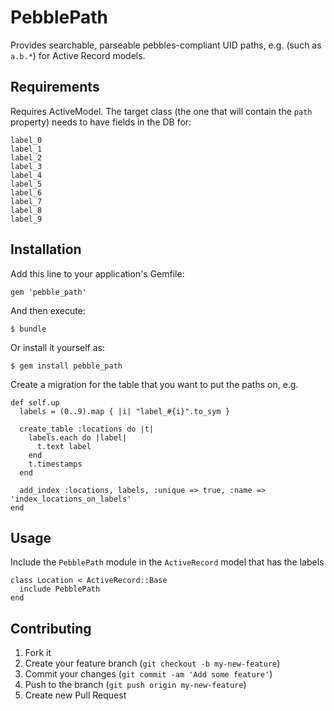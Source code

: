 # PebblePath

Provides searchable, parseable pebbles-compliant UID paths, e.g. (such as `a.b.*`) for Active Record models.

## Requirements

Requires ActiveModel. The target class (the one that will contain the `path` property) needs to have fields in the DB for:

```
label_0
label_1
label_2
label_3
label_4
label_5
label_6
label_7
label_8
label_9
```

## Installation

Add this line to your application's Gemfile:

    gem 'pebble_path'

And then execute:

    $ bundle

Or install it yourself as:

    $ gem install pebble_path

Create a migration for the table that you want to put the paths on, e.g.

    def self.up
      labels = (0..9).map { |i| "label_#{i}".to_sym }

      create_table :locations do |t|
        labels.each do |label|
          t.text label
        end
        t.timestamps
      end

      add_index :locations, labels, :unique => true, :name => 'index_locations_on_labels'
    end


## Usage

Include the `PebblePath` module in the `ActiveRecord` model that has the labels

```
class Location < ActiveRecord::Base
  include PebblePath
end
```

## Contributing

1. Fork it
2. Create your feature branch (`git checkout -b my-new-feature`)
3. Commit your changes (`git commit -am 'Add some feature'`)
4. Push to the branch (`git push origin my-new-feature`)
5. Create new Pull Request
